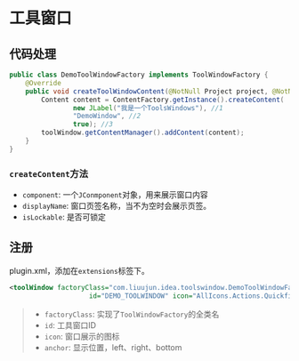 # 工具窗口

## 代码处理

```java
public class DemoToolWindowFactory implements ToolWindowFactory {
    @Override
    public void createToolWindowContent(@NotNull Project project, @NotNull ToolWindow toolWindow) {
        Content content = ContentFactory.getInstance().createContent(
                new JLabel("我是一个ToolsWindows"), //1
                "DemoWindow", //2
                true); //3
        toolWindow.getContentManager().addContent(content);
    }
}
```

### `createContent`方法

- `component`: 一个`JConmponent`对象，用来展示窗口内容
- `displayName`: 窗口页签名称，当不为空时会展示页签。
- `isLockable`: 是否可锁定

## 注册

plugin.xml，添加在`extensions`标签下。

```xml
<toolWindow factoryClass="com.liuujun.idea.toolswindow.DemoToolWindowFactory"
                    id="DEMO_TOOLWINDOW" icon="AllIcons.Actions.QuickfixOffBulb" anchor="right"/>
```
> - `factoryClass`: 实现了`ToolWindowFactory`的全类名
> - `id`: 工具窗口ID
> - `icon`: 窗口展示的图标
> - `anchor`: 显示位置，left、right、bottom